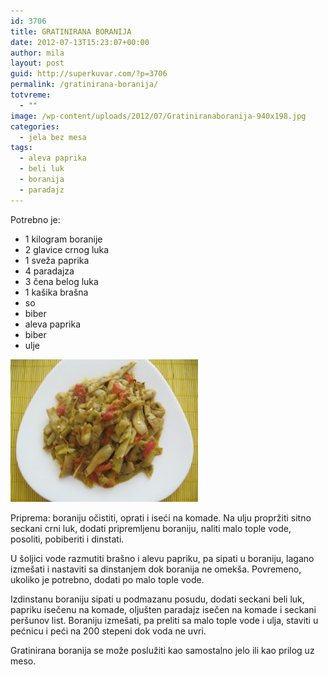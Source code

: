 ```yaml
---
id: 3706
title: GRATINIRANA BORANIJA
date: 2012-07-13T15:23:07+00:00
author: mila
layout: post
guid: http://superkuvar.com/?p=3706
permalink: /gratinirana-boranija/
totvreme:
  - ""
image: /wp-content/uploads/2012/07/Gratiniranaboranija-940x198.jpg
categories:
  - jela bez mesa
tags:
  - aleva paprika
  - beli luk
  - boranija
  - paradajz
---
```

Potrebno je:

  * 1 kilogram boranije
  * 2 glavice crnog luka
  * 1 sveža paprika
  * 4 paradajza
  * 3 čena belog luka
  * 1 kašika brašna
  * so
  * biber
  * aleva paprika
  * biber
  * ulje

<img class="alignnone size-medium wp-image-3707" title="Gratiniranaboranija" src="/wp-content/uploads/2012/07/Gratiniranaboranija-e1342103150691-300x228.jpg" alt="" width="300" height="228" /> 

Priprema: boraniju očistiti, oprati i iseći na komade. Na ulju propržiti sitno seckani crni luk, dodati pripremljenu boraniju, naliti malo tople vode, posoliti, pobiberiti i dinstati.

U šoljici vode razmutiti brašno i alevu papriku, pa sipati u boraniju, lagano izmešati i nastaviti sa dinstanjem dok boranija ne omekša. Povremeno, ukoliko je potrebno, dodati po malo tople vode.

Izdinstanu boraniju sipati u podmazanu posudu, dodati seckani beli luk, papriku isečenu na komade, oljušten paradajz isečen na komade i seckani peršunov list. Boraniju izmešati, pa preliti sa malo tople vode i ulja, staviti u pećnicu i peći na 200 stepeni dok voda ne uvri.

Gratinirana boranija se može poslužiti kao samostalno jelo ili kao prilog uz meso.